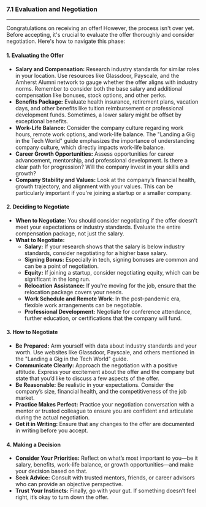 ### 7.1 Evaluation and Negotiation

---

Congratulations on receiving an offer! However, the process isn't over yet. Before accepting, it's crucial to evaluate the offer thoroughly and consider negotiation. Here's how to navigate this phase:

#### **1. Evaluating the Offer**
- **Salary and Compensation:** Research industry standards for similar roles in your location. Use resources like Glassdoor, Payscale, and the Amherst Alumni network to gauge whether the offer aligns with industry norms. Remember to consider both the base salary and additional compensation like bonuses, stock options, and other perks.
- **Benefits Package:** Evaluate health insurance, retirement plans, vacation days, and other benefits like tuition reimbursement or professional development funds. Sometimes, a lower salary might be offset by exceptional benefits.
- **Work-Life Balance:** Consider the company culture regarding work hours, remote work options, and work-life balance. The "Landing a Gig in the Tech World" guide emphasizes the importance of understanding company culture, which directly impacts work-life balance.
- **Career Growth Opportunities:** Assess opportunities for career advancement, mentorship, and professional development. Is there a clear path for progression? Will the company invest in your skills and growth?
- **Company Stability and Values:** Look at the company’s financial health, growth trajectory, and alignment with your values. This can be particularly important if you're joining a startup or a smaller company.

#### **2. Deciding to Negotiate**
- **When to Negotiate:** You should consider negotiating if the offer doesn’t meet your expectations or industry standards. Evaluate the entire compensation package, not just the salary.
- **What to Negotiate:**
  - **Salary:** If your research shows that the salary is below industry standards, consider negotiating for a higher base salary.
  - **Signing Bonus:** Especially in tech, signing bonuses are common and can be a point of negotiation.
  - **Equity:** If joining a startup, consider negotiating equity, which can be significant in the long run.
  - **Relocation Assistance:** If you're moving for the job, ensure that the relocation package covers your needs.
  - **Work Schedule and Remote Work:** In the post-pandemic era, flexible work arrangements can be negotiable.
  - **Professional Development:** Negotiate for conference attendance, further education, or certifications that the company will fund.

#### **3. How to Negotiate**
- **Be Prepared:** Arm yourself with data about industry standards and your worth. Use websites like Glassdoor, Payscale, and others mentioned in the "Landing a Gig in the Tech World" guide.
- **Communicate Clearly:** Approach the negotiation with a positive attitude. Express your excitement about the offer and the company but state that you’d like to discuss a few aspects of the offer.
- **Be Reasonable:** Be realistic in your expectations. Consider the company’s size, financial health, and the competitiveness of the job market.
- **Practice Makes Perfect:** Practice your negotiation conversation with a mentor or trusted colleague to ensure you are confident and articulate during the actual negotiation.
- **Get it in Writing:** Ensure that any changes to the offer are documented in writing before you accept.

#### **4. Making a Decision**
- **Consider Your Priorities:** Reflect on what’s most important to you—be it salary, benefits, work-life balance, or growth opportunities—and make your decision based on that.
- **Seek Advice:** Consult with trusted mentors, friends, or career advisors who can provide an objective perspective.
- **Trust Your Instincts:** Finally, go with your gut. If something doesn’t feel right, it’s okay to turn down the offer.